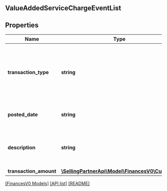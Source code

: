## ValueAddedServiceChargeEventList

## Properties

Name | Type | Description | Notes
------------ | ------------- | ------------- | -------------
**transaction_type** | **string** | Indicates the type of transaction.<br><br>Example: 'Other Support Service fees' | [optional]
**posted_date** | **string** | A date string in ISO 8601 format. | [optional]
**description** | **string** | A short description of the service charge event. | [optional]
**transaction_amount** | [**\SellingPartnerApi\Model\FinancesV0\Currency**](Currency.md) |  | [optional]

[[FinancesV0 Models]](../) [[API list]](../../Api) [[README]](../../../README.md)
